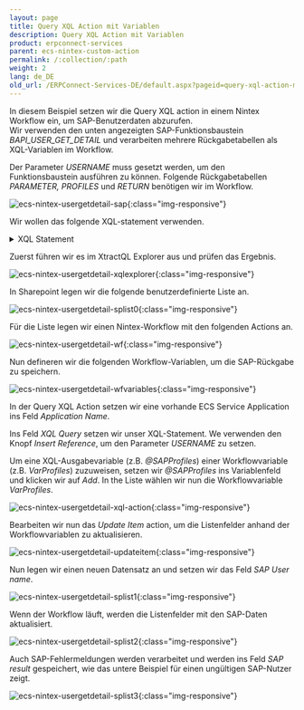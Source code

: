 ```yaml
---
layout: page
title: Query XQL Action mit Variablen
description: Query XQL Action mit Variablen
product: erpconnect-services
parent: ecs-nintex-custom-action
permalink: /:collection/:path
weight: 2
lang: de_DE
old_url: /ERPConnect-Services-DE/default.aspx?pageid=query-xql-action-mit-variablen
---
```


In diesem Beispiel setzen wir die Query XQL action in einem Nintex Workflow ein, um SAP-Benutzerdaten abzurufen. <br>
Wir verwenden den unten angezeigten SAP-Funktionsbaustein *BAPI_USER_GET_DETAIL* und verarbeiten mehrere Rückgabetabellen als XQL-Variablen im Workflow. 

Der Parameter *USERNAME* muss gesetzt werden, um den Funktionsbaustein ausführen zu können. Folgende Rückgabetabellen *PARAMETER, PROFILES* und *RETURN* benötigen wir im Workflow.

![ecs-nintex-usergetdetail-sap](/img/content/ecs-nintex-usergetdetail-sap.jpg){:class="img-responsive"}

Wir wollen das folgende XQL-statement verwenden. 

<details>
<summary>XQL Statement</summary>
{% highlight sql %}
EXECUTE FUNCTION 'BAPI_USER_GET_DETAIL'
EXPORTS USERNAME = 'Elzein'
TABLES RETURN INTO @RETVAL, PROFILES INTO @SAPProfiles, PARAMETER INTO @SAPParameter;
{% endhighlight %}
</details>

Zuerst führen wir es im XtractQL Explorer aus und prüfen das Ergebnis.

![ecs-nintex-usergetdetail-xqlexplorer](/img/content/ecs-nintex-usergetdetail-xqlexplorer.jpg){:class="img-responsive"}

In Sharepoint legen wir die folgende benutzerdefinierte Liste an.  

![ecs-nintex-usergetdetail-splist0](/img/content/ecs-nintex-usergetdetail-splist0.jpg){:class="img-responsive"}

Für die Liste legen wir einen Nintex-Workflow mit den folgenden Actions an. 

![ecs-nintex-usergetdetail-wf](/img/content/ecs-nintex-usergetdetail-wf.jpg){:class="img-responsive"}

Nun defineren wir die folgenden Workflow-Variablen, um die SAP-Rückgabe zu speichern. 

![ecs-nintex-usergetdetail-wfvariables](/img/content/ecs-nintex-usergetdetail-wfvariables.jpg){:class="img-responsive"}

In der Query XQL Action setzen wir eine vorhande ECS Service Application ins Feld *Application Name*. 

Ins Feld *XQL Query* setzen wir unser XQL-Statement. We verwenden den Knopf *Insert Reference*, um den Parameter *USERNAME* zu setzen. 

Um eine XQL-Ausgabevariable (z.B. *@SAPProfiles*) einer Workflowvariable (z.B. *VarProfiles*) zuzuweisen, setzen wir *@SAPProfiles* ins Variablenfeld und klicken wir auf *Add*. In the Liste wählen wir nun die Workflowvariable *VarProfiles*.

![ecs-nintex-usergetdetail-xql-action](/img/content/ecs-nintex-usergetdetail-xql-action.jpg){:class="img-responsive"}

Bearbeiten wir nun das *Update Item* action, um die Listenfelder anhand der Workflowvariablen zu aktualisieren. 

![ecs-nintex-usergetdetail-updateitem](/img/content/ecs-nintex-usergetdetail-updateitem.jpg){:class="img-responsive"}

Nun legen wir einen neuen Datensatz an und setzen wir das Feld *SAP User name*. 

![ecs-nintex-usergetdetail-splist1](/img/content/ecs-nintex-usergetdetail-splist1.jpg){:class="img-responsive"}

Wenn der Workflow läuft, werden die Listenfelder mit den SAP-Daten aktualisiert.  

![ecs-nintex-usergetdetail-splist2](/img/content/ecs-nintex-usergetdetail-splist2.jpg){:class="img-responsive"}

Auch SAP-Fehlermeldungen werden verarbeitet und werden ins Feld *SAP result* gespeichert, wie das untere Beispiel für einen ungültigen SAP-Nutzer zeigt. 

![ecs-nintex-usergetdetail-splist3](/img/content/ecs-nintex-usergetdetail-splist3.jpg){:class="img-responsive"}
